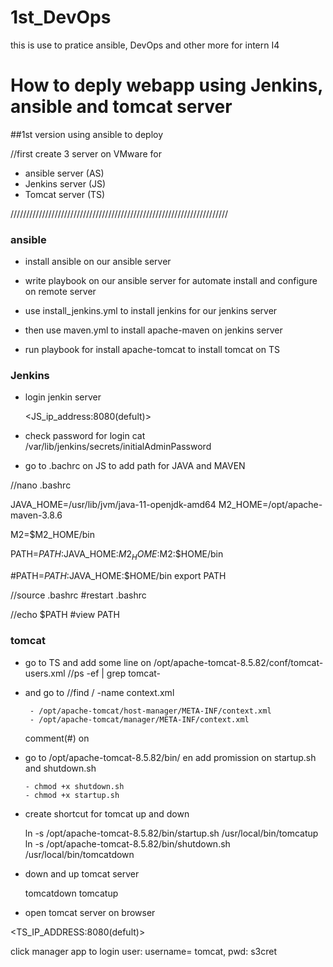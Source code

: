# 1st_DevOps
this is use to pratice ansible, DevOps and other more for intern I4

# How to deply webapp using Jenkins, ansible and tomcat server
##1st version using ansible to deploy

//first create 3 server on VMware for

+ ansible server (AS)
+ Jenkins server (JS)
+ Tomcat server (TS)

/////////////////////////////////////////////////////////////////////

### ansible
- install ansible on our ansible server

- write playbook on our ansible server for automate install and configure on remote server

- use install_jenkins.yml to install jenkins for our jenkins server

- then use maven.yml to install apache-maven on jenkins server

- run playbook for install apache-tomcat to install tomcat on TS

### Jenkins 

- login jenkin server

    <JS_ip_address:8080(defult)>

- check password for login
     cat /var/lib/jenkins/secrets/initialAdminPassword

- go to .bachrc on JS to add path for JAVA and MAVEN
 
//nano .bashrc
  
JAVA_HOME=/usr/lib/jvm/java-11-openjdk-amd64
M2_HOME=/opt/apache-maven-3.8.6

M2=$M2_HOME/bin

PATH=$PATH:$JAVA_HOME:$M2_HOME:$M2:$HOME/bin

#PATH=$PATH:$JAVA_HOME:$HOME/bin
export PATH

//source .bashrc   #restart .bashrc

//echo $PATH   #view PATH

### tomcat
- go to TS and add some line on /opt/apache-tomcat-8.5.82/conf/tomcat-users.xml
  //ps -ef | grep tomcat-

  <role rolename="manager-gui"/>
  <role rolename="manager-script"/>
  <role rolename="manager-jmx"/>
  <role rolename="manager-status"/>
  <user username="admin" password="admin" roles="manager-gui,manager-script,manager-jmx,manager-status"/>
  <user username="deployer" password="deployer" roles="manager-script"/>
  <user username="tomcat" password="s3cret" roles="manager-gui"/>

- and go to 
  //find / -name context.xml

       - /opt/apache-tomcat/host-manager/META-INF/context.xml
       - /opt/apache-tomcat/manager/META-INF/context.xml
  
  comment(#) on 

   <!--  <Valve className="org.apache.catalina.valves.RemoteAddrValve"
         allow="127\.\d+\.\d+\.\d+|::1|0:0:0:0:0:0:0:1" /> -->

- go to /opt/apache-tomcat-8.5.82/bin/ 
  en add promission on startup.sh and shutdown.sh
 
      - chmod +x shutdown.sh
      - chmod +x startup.sh

- create shortcut for tomcat up and down
   
   ln -s /opt/apache-tomcat-8.5.82/bin/startup.sh /usr/local/bin/tomcatup
   ln -s /opt/apache-tomcat-8.5.82/bin/shutdown.sh /usr/local/bin/tomcatdown
   
- down and up tomcat server
   
  tomcatdown
  tomcatup

- open tomcat server on browser 

<TS_IP_ADDRESS:8080(defult)>

click manager app to login user: username= tomcat, pwd: s3cret



  

